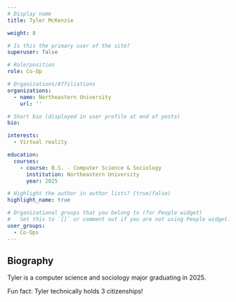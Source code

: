 ```yaml
---
# Display name
title: Tyler McKenzie

weight: 8

# Is this the primary user of the site?
superuser: false

# Role/position
role: Co-Op

# Organizations/Affiliations
organizations:
  - name: Northeastern University
    url: ''

# Short bio (displayed in user profile at end of posts)
bio:

interests:
  - Virtual reality

education:
  courses:
    - course: B.S. - Computer Science & Sociology
      institution: Northeastern University
      year: 2025

# Highlight the author in author lists? (true/false)
highlight_name: true

# Organizational groups that you belong to (for People widget)
#   Set this to `[]` or comment out if you are not using People widget.
user_groups:
  - Co-Ops
---
```


## Biography

Tyler is a computer science and sociology major graduating in 2025.

Fun fact: Tyler technically holds 3 citizenships!